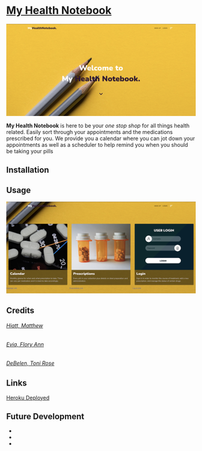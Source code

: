 # [My Health Notebook](https://health-app-notebook.herokuapp.com/)


![Landing Page](client/public/assets/MyHealthNotebook_landing.png)

**My Health Notebook** is here to be your *one stop shop* for all things health related.  Easily sort through your appointments and the medications prescribed for you.  We provide you a calendar where you can jot down your appointments as well as a scheduler to help remind you when you should be taking your pills

## Installation


## Usage 


![Components](client/public/assets/MyHealthNotebook_components.png)


## Credits
###### [Hiatt, Matthew](https://github.com/matthiatt)
###### [Evia, Flory Ann](https://github.com/fevia)
###### [DeBelen, Toni Rose](https://github.com/tonirose311)

## Links
[Heroku Deployed](https://health-app-notebook.herokuapp.com/)


## Future Development
-
-
-
